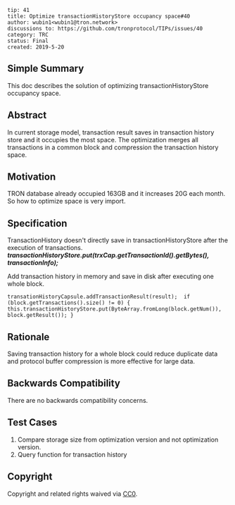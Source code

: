 ```
tip: 41
title: Optimize transactionHistoryStore occupancy space#40
author: wubin1<wubin1@tron.network> 
discussions to: https://github.com/tronprotocol/TIPs/issues/40
category: TRC
status: Final
created: 2019-5-20
```

## Simple Summary

This doc describes the solution of optimizing transactionHistoryStore occupancy space.

## Abstract

In current storage model, transaction result saves in transaction history store and it occupies the most space.
The optimization merges all transactions in a common block and compression the transaction history space.

## Motivation

TRON database already occupied 163GB and it increases 20G each month. So how to optimize space is very import.

## Specification

TransactionHistory doesn't directly save in transactionHistoryStore after the execution of transactions.
**_transactionHistoryStore.put(trxCap.getTransactionId().getBytes(), transactionInfo);_**

Add transaction history in memory and save in disk after executing one whole block.
 
` transationHistoryCapsule.addTransactionResult(result); 
      if (block.getTransactions().size() != 0) {
       this.transactionHistoryStore.put(ByteArray.fromLong(block.getNum()), block.getResult());
     } `

## Rationale
Saving transaction history for a whole block could reduce duplicate data and protocol buffer compression is more effective for large data.

## Backwards Compatibility

There are no backwards compatibility concerns.

## Test Cases

1. Compare storage size from optimization version and not optimization version.
2. Query function for transaction history


## Copyright

Copyright and related rights waived via [CC0](LICENSE.md).

